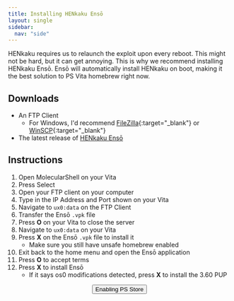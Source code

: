 ```yaml
---
title: Installing HENkaku Ensō
layout: single
sidebar:
  nav: "side"
---
```


HENkaku requires us to relaunch the exploit upon every reboot. This might not be hard, but it can get annoying. This is why we recommend installing HENkaku Ensō. Ensō will automatically install HENkaku on boot, making it the best solution to PS Vita homebrew right now.

## Downloads
- An FTP Client
	- For Windows, I'd recommend [FileZilla](https://filezilla-project.org/){:target="_blank"} or [WinSCP](https://winscp.net/eng/download.php){:target="_blank"}
- The latest release of [HENkaku Ensō](https://github.com/henkaku/enso/releases/download/v1.0/enso.vpk)

## Instructions
1. Open MolecularShell on your Vita
2. Press Select
3. Open your FTP client on your computer
4. Type in the IP Address and Port shown on your Vita
5. Navigate to `ux0:data` on the FTP Client
6. Transfer the Ensō `.vpk` file
8. Press **O** on your Vita to close the server
9. Navigate to `ux0:data` on your Vita
10. Press **X** on the Ensō `.vpk` file to install it
	- Make sure you still have unsafe homebrew enabled
11. Exit back to the home menu and open the Ensō application
12. Press **O** to accept terms
13. Press **X** to install Ensō
	- If it says os0 modifications detected, press **X** to install the 3.60 PUP

<center><a href="/guide/enabling-ps-store"><button class="btn btn--light-outline">Enabling PS Store</button></a></center>
